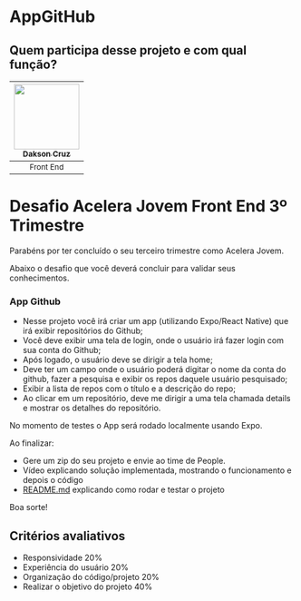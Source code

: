 # AppGitHub

## Quem participa desse projeto e com qual função?

| [<img src="https://avatars.githubusercontent.com/u/81385265?v=4" width=115><br><sub>Dakson Cruz</sub>](https://github.com/DaksonC) |
| :---: |
|<sub>Front End</sub>|

# Desafio Acelera Jovem Front End 3º Trimestre

Parabéns por ter concluído o seu terceiro trimestre como Acelera Jovem.

Abaixo o desafio que você deverá concluir para validar seus conhecimentos.

### App Github

- Nesse projeto você irá criar um app (utilizando Expo/React Native) que irá exibir repositórios do Github;
- Você deve exibir uma tela de login, onde o usuário irá fazer login com sua conta do Github;
- Após logado, o usuário deve se dirigir a tela home;
- Deve ter um campo onde o usuário poderá digitar o nome da conta do github, fazer a pesquisa e exibir os repos daquele usuário pesquisado;
- Exibir a lista de repos com o título e a descrição do repo;
- Ao clicar em um repositório, deve me dirigir a uma tela chamada details e mostrar os detalhes do repositório.

No momento de testes o App será rodado localmente usando Expo.

Ao finalizar: 

- Gere um zip do seu projeto e envie ao time de People.
- Vídeo explicando solução implementada, mostrando o funcionamento e depois o código
- [README.md](http://README.md) explicando como rodar e testar o projeto

Boa sorte!

## Critérios avaliativos

- Responsividade 20%
- Experiência do usuário 20%
- Organização do código/projeto 20%
- Realizar o objetivo do projeto 40%
